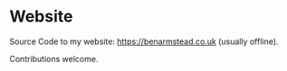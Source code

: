 # Website
Source Code to my website: https://benarmstead.co.uk (usually offline).

Contributions welcome.
